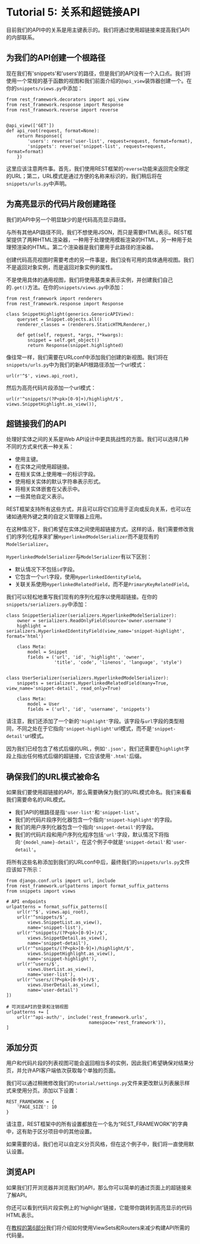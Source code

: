 # Tutorial 5: 关系和超链接API

目前我们的API中的关系是用主键表示的。我们将通过使用超链接来提高我们API的内部联系。

## 为我们的API创建一个根路径

现在我们有'snippets'和'users'的路径，但是我们的API没有一个入口点。我们将使用一个常规的基于函数的视图和我们前面介绍的`@api_view`装饰器创建一个。在你的`snippets/views.py`中添加：

    from rest_framework.decorators import api_view
    from rest_framework.response import Response
    from rest_framework.reverse import reverse


    @api_view(['GET'])
    def api_root(request, format=None):
        return Response({
            'users': reverse('user-list', request=request, format=format),
            'snippets': reverse('snippet-list', request=request, format=format)
        })

这里应该注意两件事。首先，我们使用REST框架的`reverse`功能来返回完全限定的URL；第二，URL模式是通过方便的名称来标识的，我们稍后将在`snippets/urls.py`中声明。

## 为高亮显示的代码片段创建路径

我们的API中另一个明显缺少的是代码高亮显示路径。

与所有其他API路径不同，我们不想使用JSON，而只是需要HTML表示。REST框架提供了两种HTML渲染器，一种用于处理使用模板渲染的HTML，另一种用于处理预渲染的HTML。第二个渲染器是我们要用于此路径的渲染器。

创建代码高亮视图时需要考虑的另一件事是，我们没有可用的具体通用视图。我们不是返回对象实例，而是返回对象实例的属性。

不是使用具体的通用视图，我们将使用基类来表示实例，并创建我们自己的`.get()`方法。在你的`snippets/views.py`中添加：

    from rest_framework import renderers
    from rest_framework.response import Response

    class SnippetHighlight(generics.GenericAPIView):
        queryset = Snippet.objects.all()
        renderer_classes = (renderers.StaticHTMLRenderer,)

        def get(self, request, *args, **kwargs):
            snippet = self.get_object()
            return Response(snippet.highlighted)

像往常一样，我们需要在URLconf中添加我们创建的新视图。我们将在`snippets/urls.py`中为我们的新API根路径添加一个url模式：

    url(r'^$', views.api_root),

然后为高亮代码片段添加一个url模式：

    url(r'^snippets/(?P<pk>[0-9]+)/highlight/$', views.SnippetHighlight.as_view()),

## 超链接我们的API

处理好实体之间的关系是Web API设计中更具挑战性的方面。我们可以选择几种不同的方式来代表一种关系：

* 使用主键。
* 在实体之间使用超链接。
* 在相关实体上使用唯一的标识字段。
* 使用相关实体的默认字符串表示形式。
* 将相关实体嵌套在父表示中。
* 一些其他自定义表示。

REST框架支持所有这些方式，并且可以将它们应用于正向或反向关系，也可以在诸如通用外键之类的自定义管理器上应用。

在这种情况下，我们希望在实体之间使用超链接方式。这样的话，我们需要修改我们的序列化程序来扩展`HyperlinkedModelSerializer`而不是现有的`ModelSerializer`。

`HyperlinkedModelSerializer`与`ModelSerializer`有以下区别：

* 默认情况下不包括`id`字段。
* 它包含一个`url`字段，使用`HyperlinkedIdentityField`。
* 关联关系使用`HyperlinkedRelatedField`，而不是`PrimaryKeyRelatedField`。

我们可以轻松地重写我们现有的序列化程序以使用超链接。在你的`snippets/serializers.py`中添加：

    class SnippetSerializer(serializers.HyperlinkedModelSerializer):
        owner = serializers.ReadOnlyField(source='owner.username')
        highlight = serializers.HyperlinkedIdentityField(view_name='snippet-highlight', format='html')

        class Meta:
            model = Snippet
            fields = ('url', 'id', 'highlight', 'owner',
                      'title', 'code', 'linenos', 'language', 'style')


    class UserSerializer(serializers.HyperlinkedModelSerializer):
        snippets = serializers.HyperlinkedRelatedField(many=True, view_name='snippet-detail', read_only=True)

        class Meta:
            model = User
            fields = ('url', 'id', 'username', 'snippets')

请注意，我们还添加了一个新的`'highlight'`字段。该字段与`url`字段的类型相同，不同之处在于它指向`'snippet-highlight'`url模式，而不是`'snippet-detail'`url模式。

因为我们已经包含了格式后缀的URL，例如`'.json'`，我们还需要在`highlight`字段上指出任何格式后缀的超链接，它应该使用`'.html'`后缀。

## 确保我们的URL模式被命名

如果我们要使用超链接的API，那么需要确保为我们的URL模式命名。我们来看看我们需要命名的URL模式。

* 我们API的根路径是指`'user-list'`和`'snippet-list'`。
* 我们的代码片段序列化器包含一个指向`'snippet-highlight'`的字段。
* 我们的用户序列化器包含一个指向`'snippet-detail'`的字段。
* 我们的代码片段和用户序列化程序包括`'url'`字段，默认情况下将指向`'{model_name}-detail'`，在这个例子中就是`'snippet-detail'`和`'user-detail'`。

将所有这些名称添加到我们的URLconf中后，最终我们的`snippets/urls.py`文件应该如下所示：

    from django.conf.urls import url, include
    from rest_framework.urlpatterns import format_suffix_patterns
    from snippets import views

    # API endpoints
    urlpatterns = format_suffix_patterns([
        url(r'^$', views.api_root),
        url(r'^snippets/$',
            views.SnippetList.as_view(),
            name='snippet-list'),
        url(r'^snippets/(?P<pk>[0-9]+)/$',
            views.SnippetDetail.as_view(),
            name='snippet-detail'),
        url(r'^snippets/(?P<pk>[0-9]+)/highlight/$',
            views.SnippetHighlight.as_view(),
            name='snippet-highlight'),
        url(r'^users/$',
            views.UserList.as_view(),
            name='user-list'),
        url(r'^users/(?P<pk>[0-9]+)/$',
            views.UserDetail.as_view(),
            name='user-detail')
    ])

    # 可浏览API的登录和注销视图
    urlpatterns += [
        url(r'^api-auth/', include('rest_framework.urls',
                                   namespace='rest_framework')),
    ]

## 添加分页

用户和代码片段的列表视图可能会返回相当多的实例，因此我们希望确保对结果分页，并允许API客户端依次获取每个单独的页面。

我们可以通过稍微修改我们的`tutorial/settings.py`文件来更改默认列表展示样式来使用分页。添加以下设置：

    REST_FRAMEWORK = {
        'PAGE_SIZE': 10
    }

请注意，REST框架中的所有设置都放在一个名为“REST_FRAMEWORK”的字典中，这有助于区分项目中的其他设置。

如果需要的话，我们也可以自定义分页风格，但在这个例子中，我们将一直使用默认设置。

## 浏览API

如果我们打开浏览器并浏览我们的API，那么你可以简单的通过页面上的超链接来了解API。

你还可以看到代码片段实例上的'highlight'链接，它能带你跳转到高亮显示的代码HTML表示。

在[教程的第6部分][tut-6]我们将介绍如何使用ViewSets和Routers来减少构建API所需的代码量。

[tut-6]: 6-viewsets-and-routers_zh.md
